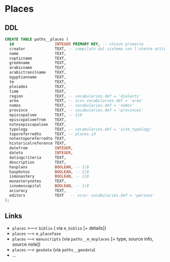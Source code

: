 # Places

## DDL
```sql
CREATE TABLE paths__places (
  id                  INTEGER PRIMARY KEY, -- chiave primaria
  creator             TEXT, -- compilato dal sistema con l'utente attivo
  name                TEXT,
  copticname          TEXT,
  greekname           TEXT,
  arabicname          TEXT,
  arabictranslname    TEXT,
  egyptianname        TEXT,
  tm                  TEXT,
  pleiades            TEXT,
  timm                TEXT,
  region              TEXT, -- vocabularies.def = 'dialects'
  area                TEXT, -- scsv vocabularies.def = 'area'
  nomos               TEXT, -- vocabularies.def = 'nomos'
  province            TEXT, -- vocabularies.def = 'provinces'
  episcopalsee        TEXT, -- 1|0
  episcopalseefrom    TEXT,
  notesepiscopalsee   TEXT,
  typology            TEXT, -- vocabularies.def = 'site_typology'
  toporeferredto      TEXT, -- places.id
  notestoporeferredto TEXT,
  historicalreference TEXT,
  datefrom            INTEGER,
  dateto              INTEGER,
  datingcriteria      TEXT,
  description         TEXT,
  hasplans            BOOLEAN, -- 1|0
  hasphotos           BOOLEAN, -- 1|0
  ismonastery         BOOLEAN, -- 1|0
  monasterynotes      TEXT,
  isnomoscapital      BOOLEAN, -- 1|0
  accuracy            TEXT,
  editors             TEXT   -- scsv: vocabularies.def = 'persons'
);
```

## Links
- `places` >—< `biblio` ( via `m_biblio` [+ details])
- `places` —< `m_placefase`
- `places` —< `manuscripts` (via `paths__m_msplaces` [+ type, source info, source note])
- `places` —< `geodata` (via `paths__geodata`)
- ...
